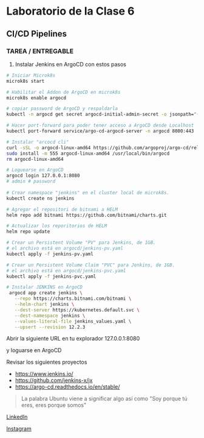 # Laboratorio de la Clase 6
## CI/CD Pipelines

### TAREA / ENTREGABLE

1) Instalar Jenkins en ArgoCD con estos pasos

```sh
# Iniciar Microk8s
microk8s start

# Habilitar el Addon de ArgoCD en microk8s
microk8s enable argocd

# copiar password de ArgoCD y respaldarla
kubectl -n argocd get secret argocd-initial-admin-secret -o jsonpath="{.data.password}" | base64 -d

# Hacer port-forward para poder tener acceso a ArgoCD desde Localhost
kubectl port-forward service/argo-cd-argocd-server -n argocd 8080:443

# Instalar "arcocd cli"
curl -sSL -o argocd-linux-amd64 https://github.com/argoproj/argo-cd/releases/latest/download/argocd-linux-amd64
sudo install -m 555 argocd-linux-amd64 /usr/local/bin/argocd
rm argocd-linux-amd64

# Loguearse en ArgoCD
argocd login 127.0.0.1:8080
# admin # password
 
# Crear namespace "jenkins" en el cluster local de microk8s.
kubectl create ns jenkins

# Agregar el repositori de bitnami a HELM
helm repo add bitnami https://github.com/bitnami/charts.git

# Actualizar los reporitorios de HELM 
helm repo update

# Crear un Persistent Volume "PV" para Jenkins, de 1GB.
# el archivo está en argocd/jenkins-pv.yaml
kubectl apply -f jenkins-pv.yaml

# Crear un Persistent Volume Claim "PVC" para Jenkins, de 1GB.
# el archivo está en argocd/jenkins-pvc.yaml
kubectl apply -f jenkins-pvc.yaml

# Instalar JENKINS en ArgoCD
 argocd app create jenkins \
   --repo https://charts.bitnami.com/bitnami \
   --helm-chart jenkins \
   --dest-server https://kubernetes.default.svc \
   --dest-namespace jenkins \
   --values-literal-file jenkins_values.yaml \
   --upsert --revision 12.2.3

```

  Abrir la siguiente URL en tu explorador
  127.0.0.1:8080 

  y loguarse en ArgoCD


Revisar los siguientes proyectos
- https://www.jenkins.io/
- https://github.com/jenkins-x/jx
- https://argo-cd.readthedocs.io/en/stable/ 


> La palabra Ubuntu viene a significar algo así como 
> "Soy porque tú eres, eres porque somos"


[LinkedIn](https://www.linkedin.com/company/ubuntuacademia)

[Instagram](https://www.instagram.com/ubuntu.consultores/) 
